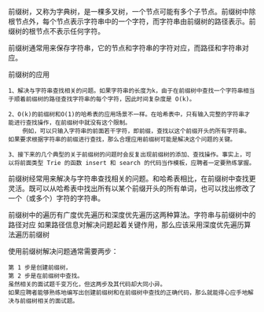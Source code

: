 


前缀树，又称为字典树，是一棵多叉树，一个节点可能有多个子节点。前缀树中除根节点外，每个节点表示字符串中的一个字符，而字符串由前缀树的路径表示。前缀树的根节点不表示任何字符。

前缀树通常用来保存字符串，它的节点和字符串的字符对应，而路径和字符串对应。

前缀树的应用

    1、解决与字符串查找相关的问题。如果字符串的长度为k，由于在前缀树中查找一个字符串相当于顺着前缀树的路径查找字符串的每个字符，因此时间复杂度是 O(k)。

    2、O(k)的前缀树和O(1)的哈希表的应用场景不一样。在哈希表中，只有输入完整的字符串才能进行查找操作，在前缀树中就没有这个限制。
        例如，可以只输入字符串的前面若干字符，即前缀，查找以这个前缀开头的所有字符串。如果要求根据字符串的前缀进行查找，那么合理应用前缀树可能是解决这个问题的关键。 
        
    3、接下来的几个典型的关于前缀树的问题时会反复出现前缀树的添加、查找操作。事实上，可以将前面类型 Trie 的函数 insert 和 search 的代码当作模板，应聘者一定要熟练掌握。

前缀树经常用来解决与字符串查找相关的问题。和哈希表相比，在前缀树中查找更灵活。既可以从哈希表中找出所有以某个前缀开头的所有单词，也可以找出修改了一个（或多个）字符的字符串。




前缀树中的遍历有广度优先遍历和深度优先遍历这两种算法。字符串与前缀树中的路径对应
如果路径信息对解决问题起着关键作用，那么应该采用深度优先遍历算法遍历前缀树



使用前缀树解决问题通常需要两步：
    
    第 1 步是创建前缀树，
    第 2 步是在前缀树中查找。
    虽然相关的面试题千变万化，但这两步及其代码却大同小异。
    如果应聘者能够熟练地编写出创建前缀树和在前缀树中查找的正确代码，那么就能得心应手地解决与前缀树相关的面试题。
